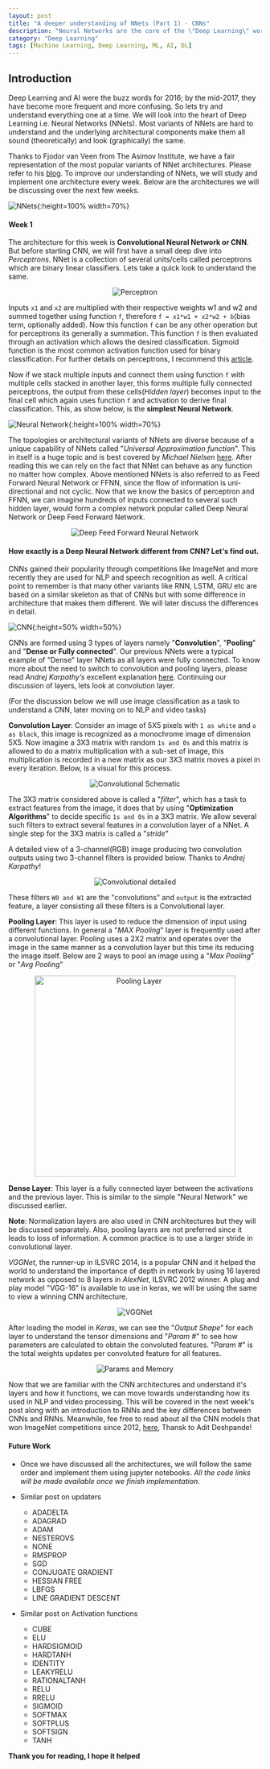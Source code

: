 ```yaml
---
layout: post
title: "A deeper understanding of NNets (Part 1) - CNNs"
description: "Neural Networks are the core of the \"Deep Learning\" world and beyond. Let's understand them one at a time. "
category: "Deep Learning"
tags: [Machine Learning, Deep Learning, ML, AI, DL]
---
```

## Introduction
Deep Learning and AI were the buzz words for 2016; by the mid-2017, they have become more frequent and more confusing. So lets try and understand everything one at a time. We will look into the heart of Deep Learning i.e. Neural Networks (NNets). Most variants of NNets are hard to understand and the underlying architectural components make them all sound (theoretically) and look (graphically) the same.

Thanks to Fjodor van Veen from The Asimov Institute, we have a fair representation of the most popular variants of NNet architectures. Please refer to his [blog][1]. To improve our understanding of NNets, we will study and implement one architecture every week. Below are the architectures we will be discussing over the next few weeks.

![NNets](/assets/images/neuralnetworks.jpeg){:height=100% width=70%}

#### Week 1
The architecture for this week is **Convolutional Neural Network or CNN**. But before starting CNN, we will first have a small deep dive into _Perceptrons_. NNet is a collection of several units/cells called perceptrons which are binary linear classifiers. Lets take a quick look to understand the same.

<center>
<img src="/assets/images/perceptron.png" alt="Perceptron">
</center>

Inputs `x1` and `x2` are multiplied with their respective weights w1 and w2 and summed together using function `f`, therefore `f = x1*w1 + x2*w2 + b`(bias term, optionally added). Now this function `f` can be any other operation but for perceptrons its generally a summation. This function `f` is then evaluated through an activation which allows the desired classification. Sigmoid function is the most common activation function used for binary classification. For further details on perceptrons, I recommend this [article][2].

Now if we stack multiple inputs and connect them using function `f` with multiple cells stacked in another layer, this forms multiple fully connected perceptrons, the output from these cells(_Hidden layer_) becomes input to the final cell which again uses function `f` and activation to derive final classification. This, as show below, is the **simplest Neural Network**.

![Neural Network](/assets/images/neural_net.jpeg){:height=100% width=70%}

The topologies or architectural variants of NNets are diverse because of a unique capability of NNets called "_Universal Approximation function_". This in itself is a huge topic and is best covered by _Michael Nielsen_ [here][3]. After reading this we can rely on the fact that NNet can behave as any function no matter how complex. Above mentioned NNets is also referred to as Feed Forward Neural Network or FFNN, since the flow of information is uni-directional and not cyclic. Now that we know the basics of perceptron and FFNN, we can imagine hundreds of inputs connected to several such hidden layer, would form a complex network popular called Deep Neural Network or Deep Feed Forward Network.

<center>
<img src="/assets/images/dff.jpg" alt="Deep Feed Forward Neural Network">
</center>

#### How exactly is a Deep Neural Network different from CNN? Let's find out.

CNNs gained their popularity through competitions like ImageNet and more recently they are used for NLP and speech recognition as well. A critical point to remember is that many other variants like RNN, LSTM, GRU etc are based on a similar skeleton as that of CNNs but with some difference in architecture that makes them different. We will later discuss the differences in detail.

![CNN](/assets/images/cnn.png){:height=50% width=50%}

CNNs are formed using 3 types of layers namely "**Convolution**", "**Pooling**" and "**Dense or Fully connected**". Our previous NNets were a typical example of "Dense" layer NNets as all layers were fully connected. To know more about the need to switch to convolution and pooling layers, please read _Andrej Karpathy’s_ excellent explanation [here][4]. Continuing our discussion of layers, lets look at convolution layer.

(For the discussion below we will use image classification as a task to understand a CNN, later moving on to NLP and video tasks)

**Convolution Layer**: Consider an image of 5X5 pixels with `1 as white` and `o as black`, this image is recognized as a monochrome image of dimension 5X5. Now imagine a 3X3 matrix with random `1s and 0s` and this matrix is allowed to do a matrix multiplication with a sub-set of image, this multiplication is recorded in a new matrix as our 3X3 matrix moves a pixel in every iteration. Below, is a visual for this process.

<center>
<img src="/assets/images/Convolution_schematic.gif" alt="Convolutional Schematic">
</center>

The 3X3 matrix considered above is called a "_filter_", which has a task to extract features from the image, it does that by using "**Optimization Algorithms**" to decide specific `1s and 0s` in a 3X3 matrix. We allow several such filters to extract several features in a convolution layer of a NNet. A single step for the 3X3 matrix is called a "_stride_"

A detailed view of a 3-channel(RGB) image producing two convolution outputs using two 3-channel filters is provided below. Thanks to _Andrej Karpathy_!  


<center>
<img src="/assets/images/conv.png" alt="Convolutional detailed">
</center>


These filters `W0 and W1` are the "convolutions" and `output` is the extracted feature, a layer consisting all these filters is a Convolutional layer.

**Pooling Layer**: This layer is used to reduce the dimension of input using different functions. In general a "_MAX Pooling_" layer is frequently used after a convolutional layer. Pooling uses a 2X2 matrix and operates over the image in the same manner as a convolution layer but this time its reducing the image itself. Below are 2 ways to pool an image using a "_Max Pooling_" or "_Avg Pooling_"


<center>
<img src="/assets/images/pooling.JPG" alt="Pooling Layer" height ="400" width ="400">
</center>


**Dense Layer**: This layer is a fully connected layer between the activations and the previous layer. This is similar to the simple "Neural Network" we discussed earlier.

**Note**: Normalization layers are also used in CNN architectures but they will be discussed separately. Also, pooling layers are not preferred since it leads to loss of information. A common practice is to use a larger stride in convolutional layer.

_VGGNet_, the runner-up in ILSVRC 2014, is a popular CNN and it helped the world to understand the importance of depth in network by using 16 layered network as opposed to 8 layers in _AlexNet_, ILSVRC 2012 winner. A plug and play model "VGG-16" is available to use in keras, we will be using the same to view a winning CNN architecture.


<center>
<img src="/assets/images/vggnet.jpg" alt="VGGNet">
</center>

After loading the model in _Keras_, we can see the "_Output Shape_" for each layer to understand the tensor dimensions and "_Param #_" to see how parameters are calculated to obtain the convoluted features. "_Param #_" is the total weights updates per convoluted feature for all features.


<center>
<img src="/assets/images/memory.png" alt="Params and Memory">
</center>

Now that we are familiar with the CNN architectures and understand it's layers and how it functions, we can move towards understanding how its used in NLP and video processing. This will be covered in the next week's post along with an introduction to RNNs and the key differences between CNNs and RNNs. Meanwhile, fee free to read about all the CNN models that won ImageNet competitions since 2012, [here][5], Thansk to Adit Deshpande!

#### Future Work

* Once we have discussed all the architectures, we will follow the same order and implement them using jupyter notebooks. _All the code links will be made available once we finish implementation_.

* Similar post on updaters
  -  ADADELTA
  -  ADAGRAD
  -  ADAM
  -  NESTEROVS
  -  NONE
  -  RMSPROP
  -  SGD
  -  CONJUGATE GRADIENT
  -  HESSIAN FREE
  -  LBFGS
  -  LINE GRADIENT DESCENT

* Similar post on Activation functions
  -  CUBE
  -  ELU
  -  HARDSIGMOID
  -  HARDTANH
  -  IDENTITY
  -  LEAKYRELU
  -  RATIONALTANH
  -  RELU
  -  RRELU
  -  SIGMOID
  -  SOFTMAX
  -  SOFTPLUS
  -  SOFTSIGN
  -  TANH

**Thank you for reading, I hope it helped**

[1]:http://www.asimovinstitute.org/neural-network-zoo/
[2]:https://appliedgo.net/perceptron/
[3]:http://neuralnetworksanddeeplearning.com/chap4.html
[4]:https://cs231n.github.io/convolutional-networks/
[5]:https://adeshpande3.github.io/The-9-Deep-Learning-Papers-You-Need-To-Know-About.html
